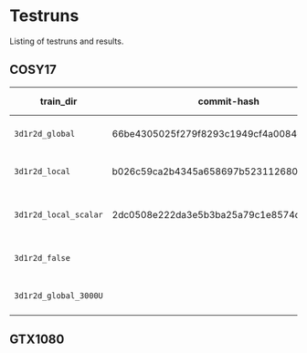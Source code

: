 # Testruns
Listing of testruns and results.


## COSY17
| train_dir             | commit-hash                              | Br.   | Server | BS | Features | Norm.        | Units | Ep. | Layout | What was tested?                        | Loss | MED | WER |
|-----------------------|------------------------------------------|-------|--------|---:|----------|--------------|------:|----:|-------:|-----------------------------------------|-----:|----:|----:|
| `3d1r2d_global`       | 66be4305025f279f8293c1949cf4a0084c451f26 | master | cosy14 |  8 | 80 Mel   | global       |  2048 |  20 | 3d1r2d | DS1 w/ global MFCC normalization.       |      |     |     |
| `3d1r2d_local`        | b026c59ca2b4345a658697b52311268073577940 | master | cosy15 |  8 | 80 Mel   | local        |  2048 |  20 | 3d1r2d | DS1 w/ local MFCC normalization.        |      |     |     |
| `3d1r2d_local_scalar` | 2dc0508e222da3e5b3ba25a79c1e8574dcfda4c3 | master | cosy16 |  8 | 80 Mel   | local scalar |  2048 |  20 | 3d1r2d | DS1 w/ local_scalar MFCC normalization. |      |     |     |
| `3d1r2d_false`        |                                          | master | cosy   |  8 | 80 Mel   | none         |  2048 |  20 | 3d1r2d | DS1 w/o MFCC normalization.             |      |     |     |
| `3d1r2d_global_3000U` |                                          | master | cosy   |  8 | 80 Mel   | global       |  3000 |  20 | 3d1r2d | DS1 w/ global MFCC normalization.       |      |     |     |

## GTX1080
